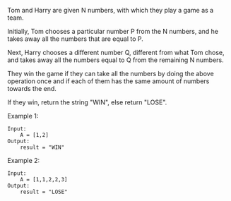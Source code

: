Tom and Harry are given N numbers, with which they play a game as a team.

Initially, Tom chooses a particular number P from the N numbers, and he takes away all the numbers that are equal to P.

Next, Harry chooses a different number Q, different from what Tom chose, and takes away all the numbers equal to Q from the remaining N numbers.

They win the game if they can take all the numbers by doing the above operation once and if each of them has the same amount of numbers towards the end.

If they win, return the string "WIN", else return "LOSE".

Example 1:
```buildoutcfg
Input:
    A = [1,2]
Output:
    result = "WIN"
```

Example 2:
```buildoutcfg
Input:
    A = [1,1,2,2,3]
Output:
    result = "LOSE"
```